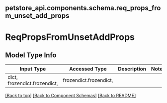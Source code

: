 <a name="top"></a>
## petstore_api.components.schema.req_props_from_unset_add_props
# ReqPropsFromUnsetAddProps

## Model Type Info
Input Type | Accessed Type | Description | Notes
------------ | ------------- | ------------- | -------------
dict, frozendict.frozendict,  | frozendict.frozendict,  |  | 

[[Back to top]](#top) [[Back to Component Schemas]](../../../README.md#Component-Schemas) [[Back to README]](../../../README.md)
